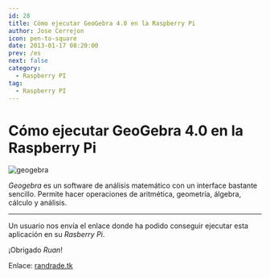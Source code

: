 ```yaml
---
id: 28
title: Cómo ejecutar GeoGebra 4.0 en la Raspberry Pi
author: Jose Cerrejon
icon: pen-to-square
date: 2013-01-17 08:20:00
prev: /es
next: false
category:
  - Raspberry PI
tag:
  - Raspberry PI
---
```


# Cómo ejecutar GeoGebra 4.0 en la Raspberry Pi

![geogebra](/images/geogebra.jpg)

*Geogebra* es un software de análisis matemático con un interface bastante sencillo. Permite hacer operaciones de aritmética, geometría, álgebra, cálculo y análisis. 
- - -
Un usuario nos envía el enlace donde ha podido conseguir ejecutar esta aplicación en su *Rasberry Pi*. 

¡Obrigado *Ruan*!

Enlace: [randrade.tk](http://www.randrade.tk/index.php/2013/01/how-to-run-geogebra-4-0-on-your-raspberry-pi/)
